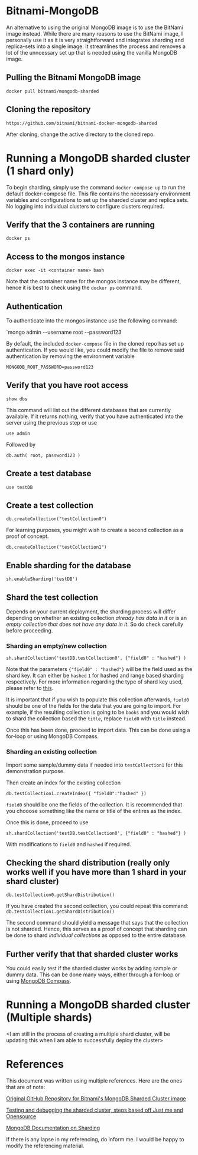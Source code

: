 # Bitnami-MongoDB
An alternative to using the original MongoDB image is to use the BitNami image instead. While there are many reasons to use the BitNami image, I personally use it as it is very straightforward and integrates sharding and replica-sets into a single image. It streamlines the process and removes a lot of the unncessary set up that is needed using the vanilla MongoDB image. 

## Pulling the Bitnami MongoDB image 
`docker pull bitnami/mongodb-sharded`

## Cloning the repository 
`https://github.com/bitnami/bitnami-docker-mongodb-sharded`

After cloning, change the active directory to the cloned repo. 

# Running a MongoDB sharded cluster (1 shard only)
To begin sharding, simply use the command `docker-compose up` to run the default docker-compose file. This file contains the necesssary environment variables and configurations to set up the sharded cluster and replica sets. No logging into individual clusters to configure clusters required. 

## Verify that the 3 containers are running 
`docker ps`

## Access to the mongos instance
`docker exec -it <container name> bash`

Note that the container name for the mongos instance may be different, hence it is best to check using the `docker ps` command. 

## Authentication 
To authenticate into the mongos instance use the following command:

`mongo admin --username root --password123

By default, the included `docker-compose` file in the cloned repo has set up authentication. If you would like, you could modify the file to remove said authentication by removing the environment variable 

`MONGODB_ROOT_PASSWORD=password123`

## Verify that you have root access
`show dbs`

This command will list out the different databases that are currently available. If it returns nothing, verify that you have authenticated into the server using the previous step or use 

`use admin`

Followed by

`db.auth( root, password123 )`

## Create a test database
`use testDB`

## Create a test collection
`db.createCollection("testCollection0")`

For learning purposes, you might wish to create a second collection as a proof of concept. 

`db.createCollection("testCollection1")`

## Enable sharding for the database
`sh.enableSharding('testDB')`

## Shard the test collection
Depends on your current deployment, the sharding process will differ depending on whether an existing collection *already has data in it* or is an *empty collection that does not have any data in it*. So do check carefully before proceeding. 

### Sharding an empty/new collection
`sh.shardCollection('testDB.testCollection0', {"field0" : "hashed"} )`

Note that the parameters `{"field0" : "hashed"}` will be the field used as the shard key. It can either be `hashed` `1` for hashed and range based sharding respectively. For more information regarding the type of shard key used, please refer to [this](https://docs.mongodb.com/manual/reference/command/shardCollection/#dbcmd.shardCollection). 

It is important that if you wish to populate this collection afterwards, `field0` should be one of the fields for the data that you are going to import. For example, if the resulting collection is going to be `books` and you would wish to shard the collection based the `title`, replace `field0` with `title` instead. 

Once this has been done, proceed to import data. This can be done using a for-loop or using MongoDB Compass. 

### Sharding an existing collection
Import some sample/dummy data if needed into `testCollection1` for this demonstration purpose. 

Then create an index for the existing collection

`db.testCollection1.createIndex({ "field0":"hashed" })`

`field0` should be one the fields of the collection. It is recommended that you chooose something like the name or title of the entires as the index. 

Once this is done, proceed to use 

`sh.shardCollection('testDB.testCollection0', {"field0" : "hashed"} )`

With modifications to `field0` and `hashed` if required. 

## Checking the shard distribution (really only works well if you have more than 1 shard in your shard cluster)
`db.testCollection0.getShardDistribution()`

If you have created the second collection, you could repeat this command:
`db.testCollection1.getShardDistribution()`

The second command should yield a message that says that the collection is not sharded. Hence, this serves as a proof of concept that sharding can be done to shard *individual collections* as opposed to the entire database. 

## Further verify that that sharded cluster works
You could easily test if the sharded cluster works by adding sample or dummy data. This can be done many ways, either through a for-loop or using [MongoDB Compass](https://www.mongodb.com/products/compass). 

# Running a MongoDB sharded cluster (Multiple shards)
<I am still in the process of creating a multiple shard cluster, will be updating this when I am able to successfully deploy the cluster>

# References
This document was written using multiple references. Here are the ones that are of note:

[Original GitHub Repository for Bitnami's MongoDB Sharded Cluster image](https://github.com/bitnami/bitnami-docker-mongodb-sharded)

[Testing and debugging the sharded cluster, steps based off Just me and Opensource](https://www.youtube.com/watch?v=Rwg26U0Zs1o)

[MongoDB Documentation on Sharding](https://docs.mongodb.com/manual/reference/command/nav-sharding/)

If there is any lapse in my referencing, do inform me. I would be happy to modify the referencing material. 




